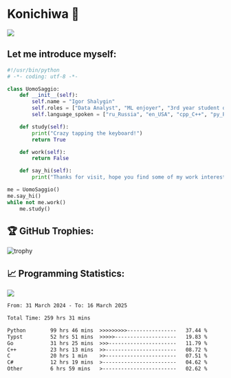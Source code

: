 # Konichiwa 👋
![](https://komarev.com/ghpvc/?username=IgorFandre&color=brightgreen)

## Let me introduce myself:
```py
#!/usr/bin/python
# -*- coding: utf-8 -*-

class UomoSaggio:
    def __init__(self):
        self.name = "Igor Shalygin"
        self.roles = ["Data Analyst", "ML enjoyer", "3rd year student of MIPT"]
        self.language_spoken = ["ru_Russia", "en_USA", "cpp_C++", "py_Python", "go_Golang"]

    def study(self):
        print("Crazy tapping the keyboard!")
        return True

    def work(self):
        return False

    def say_hi(self):
        print("Thanks for visit, hope you find some of my work interesting.")

me = UomoSaggio()
me.say_hi()
while not me.work()
    me.study()
```

## 🏆 GitHub Trophies:
![trophy](https://github-profile-trophy.vercel.app/?username=IgorFandre&title=MultiLanguage,Repositories,Commits,Experience,PullRequest,Reviews)

## 📈 Programming Statistics:

![](https://github-profile-summary-cards.vercel.app/api/cards/profile-details?username=IgorFandre&theme=solarized_dark)

<!--START_SECTION:waka-->

```txt
From: 31 March 2024 - To: 16 March 2025

Total Time: 259 hrs 31 mins

Python        99 hrs 46 mins  >>>>>>>>>----------------   37.44 %
Typst         52 hrs 51 mins  >>>>>--------------------   19.83 %
Go            31 hrs 25 mins  >>>----------------------   11.79 %
C++           23 hrs 13 mins  >>-----------------------   08.72 %
C             20 hrs 1 min    >>-----------------------   07.51 %
C#            12 hrs 19 mins  >------------------------   04.62 %
Other         6 hrs 59 mins   >------------------------   02.62 %
```

<!--END_SECTION:waka-->

